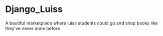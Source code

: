 # Django_Luiss
A beutiful marketplace where luiss students could go and shop books like they've never done before
